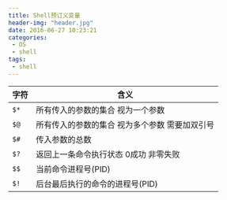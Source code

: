 ```yaml
---
title: Shell预订义变量
header-img: "header.jpg"
date: 2016-06-27 10:23:21
categories:
 - OS
 - shell
tags:
 - shell
---
```

| 字符 | 含义 |
| --- | --- |
| `$*` | 所有传入的参数的集合 视为一个参数 |
| `$@` | 所有传入的参数的集合 视为多个参数 需要加双引号 |
| `$#` | 传入参数的总数 |
| `$?` | 返回上一条命令执行状态 0成功 非零失败 |
| `$$` | 当前命令进程号(PID) |
| `$!` | 后台最后执行的命令的进程号(PID) |
